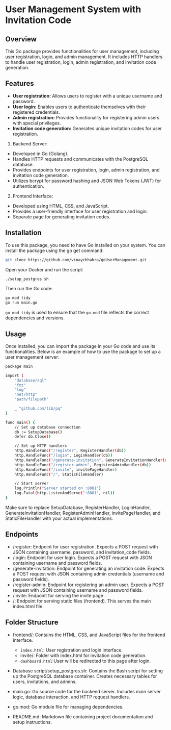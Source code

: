 # User Management System with Invitation Code

## Overview

This Go package provides functionalities for user management, including user registration, login, and admin management. It includes HTTP handlers to handle user registration, login, admin registration, and invitation code generation.

## Features

- **User registration:** Allows users to register with a unique username and password.
- **User login:** Enables users to authenticate themselves with their registered credentials.
- **Admin registration:** Provides functionality for registering admin users with special privileges.
- **Invitation code generation:** Generates unique invitation codes for user registration.

1) Backend Server:

- Developed in Go (Golang).
- Handles HTTP requests and communicates with the PostgreSQL database.
- Provides endpoints for user registration, login, admin registration, and invitation code generation.
- Utilizes bcrypt for password hashing and JSON Web Tokens (JWT) for authentication.

2) Frontend Interface:

- Developed using HTML, CSS, and JavaScript.
- Provides a user-friendly interface for user registration and login.
- Separate page for generating invitation codes.



## Installation

To use this package, you need to have Go installed on your system. You can install the package using the go get command:

```bash
git clone https://github.com/vinaychhabra/goUserManagement.git
```
Open your Docker and run the script:
```bash 
./setup_postgres.sh
```
Then run the Go code:
```bash
go mod tidy
go run main.go
```
`go mod tidy` is used to ensure that the `go.mod` file reflects the correct dependencies and versions.

## Usage

Once installed, you can import the package in your Go code and use its functionalities. Below is an example of how to use the package to set up a user management server:

```bash
package main

import (
	"database/sql"
	"fmt"
	"log"
	"net/http"
	"path/filepath"

	_ "github.com/lib/pq"
)

func main() {
	// Set up database connection
	db := SetupDatabase()
	defer db.Close()

	// Set up HTTP handlers
	http.HandleFunc("/register", RegisterHandler(db))
	http.HandleFunc("/login", LoginHandler(db))
	http.HandleFunc("/generate-invitation", GenerateInvitationHandler(db))
	http.HandleFunc("/register-admin", RegisterAdminHandler(db))
	http.HandleFunc("/invite", invitePageHandler)
	http.HandleFunc("/", StaticFileHandler)

	// Start server
	log.Println("Server started on :8081")
	log.Fatal(http.ListenAndServe(":8081", nil))
}

```
Make sure to replace SetupDatabase, RegisterHandler, LoginHandler, GenerateInvitationHandler, RegisterAdminHandler, invitePageHandler, and StaticFileHandler with your actual implementations.

## Endpoints

- /register: Endpoint for user registration. Expects a POST request with JSON containing username, password, and invitation_code fields.
- /login: Endpoint for user login. Expects a POST request with JSON containing username and password fields.
- /generate-invitation: Endpoint for generating an invitation code. Expects a POST request with JSON containing admin credentials (username and password fields).
- /register-admin: Endpoint for registering an admin user. Expects a POST request with JSON containing username and password fields.
- /invite: Endpoint for serving the invite page .
- /: Endpoint for serving static files (frontend). This serves the main index.html file.

## Folder Structure

- frontend/:
Contains the HTML, CSS, and JavaScript files for the frontend interface.
	- `index.html`: User registration and login interface.
	- invite/: Folder with index.html for invitation code generation.
	- `dashboard.html`:User will be redirected to this page after login.
- Database script/setup_postgres.sh:
Contains the Bash script for setting up the PostgreSQL database container.
Creates necessary tables for users, invitations, and admins.

- main.go:
Go source code for the backend server.
Includes main server logic, database interaction, and HTTP request handlers.

- go.mod:
Go module file for managing dependencies.

- README.md:
Markdown file containing project documentation and setup instructions.